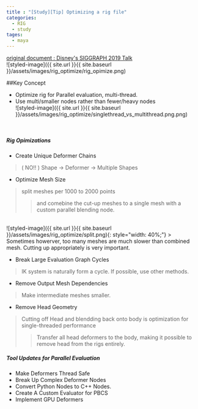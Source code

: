 ```yaml
---
title : "[Study][Tip] Optimizing a rig file"
categories:
  - RIG
  - study
tages:
  - maya
---
```


[original document : Disney's SIGGRAPH 2019 Talk](https://disneyanimation.com/publications/?drawer=/publications/optimizing-rig-manipulation-with-gpu-and-parallel-evaluation/)
<br/>
![styled-image]({{ site.url }}{{ site.baseurl }}/assets/images/rig_optimize/rig_opimize.png)

##Key Concept
- Optimize rig for Parallel evaluation, multi-thread.
- Use multi/smaller nodes rather than fewer/heavy nodes<br/>
![styled-image]({{ site.url }}{{ site.baseurl }}/assets/images/rig_optimize/singlethread_vs_multithread.png.png)
<br/>

##### Rig Opimizations

- Create Unique Deformer Chains
> ( NO!! )
Shape → Deformer → Multiple Shapes

- Optimize Mesh Size
> split meshes per 1000 to 2000 points
>> and comebine the cut-up meshes to a single mesh with a custom parallel blending node.
<br/>
![styled-image]({{ site.url }}{{ site.baseurl }}/assets/images/rig_optimize/split.png){: style="width: 40%;"}
> Sometimes howerver, too many meshes are much slower than combined mesh. Cutting up appropriately is very important.

- Break Large Evaluation Graph Cycles
> IK system is naturally form a cycle. If possible, use other methods.

- Remove Output Mesh Dependencies
> Make intermediate meshes smaller.

- Remove Head Geometry
> Cutting off Head and blendding back onto body is optimization for single-threaded performance
>> Transfer all head deformers to the body, making it possible to remove head from the rigs entirely.

##### Tool Updates for Parallel Evaluation

- Make Deformers Thread Safe
- Break Up Complex Deformer Nodes
- Convert Python Nodes to C++ Nodes.
- Create A Custom Evaluator for PBCS
- Implement GPU Deformers

